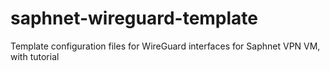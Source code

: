 # saphnet-wireguard-template
Template configuration files for WireGuard interfaces for Saphnet VPN VM, with tutorial
